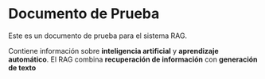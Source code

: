 
# Documento de Prueba

Este es un documento de prueba para el sistema RAG.

Contiene información sobre **inteligencia artificial** y **aprendizaje automático**.
El RAG combina **recuperación de información** con **generación de texto**